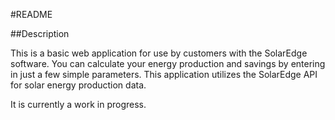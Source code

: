 #README

##Description

  This is a basic web application for use by customers with the SolarEdge software.
You can calculate your energy production and savings by entering in just a few
simple parameters. This application utilizes the SolarEdge API for solar energy
production data.

It is currently a work in progress.
